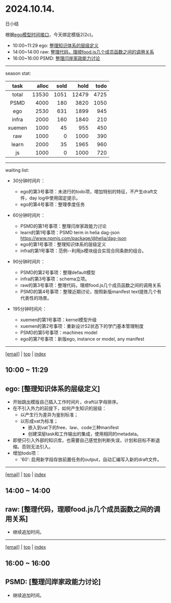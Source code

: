 # 2024.10.14.
日小结

<a id="top"></a>
根据[ego模型时间接口](https://gitee.com/hyg/blog/blob/master/timeflow.md)，今天绑定模版2(2c)。

<a id="index"></a>
- 10:00~11:29	ego: [整理知识体系的层级定义](#20241014100000)
- 14:00~14:00	raw: [整理代码，理顺food.js几个成员函数之间的调用关系](#20241014140000)
- 16:00~16:00	PSMD: [整理闫岸家政能力讨论](#20241014160000)

---
season stat:

| task | alloc | sold | hold | todo |
| :---: | ---: | ---: | ---: | ---: |
| total | 13530 | 1051 | 12479 | 4725 |
| PSMD | 4000 | 180 | 3820 | 1050 |
| ego | 2530 | 631 | 1899 | 945 |
| infra | 2000 | 160 | 1840 | 210 |
| xuemen | 1000 | 45 | 955 | 450 |
| raw | 1000 | 0 | 1000 | 390 |
| learn | 2000 | 35 | 1965 | 960 |
| js | 1000 | 0 | 1000 | 720 |

---
waiting list:


- 30分钟时间片：
  - ego的第3号事项：未进行的todo项，增加特别的特征，不产生draft文件，day log中使用固定提示。
  - ego的第4号事项：整理季度任务

- 60分钟时间片：
  - PSMD的第1号事项：整理闫岸家政能力讨论
  - learn的第1号事项：PSMD term in helia dag-json https://www.npmjs.com/package/@helia/dag-json
  - ego的第1号事项：整理知识体系的层级定义
  - infra的第1号事项：范例--利用js模块组合实现合同条款的组合。

- 90分钟时间片：
  - PSMD的第2号事项：整理default模型
  - infra的第3号事项：schema立项。
  - raw的第3号事项：整理代码，理顺food.js几个成员函数之间的调用关系
  - PSMD的第4号事项：整理近期讨论，按照新版manifest text提炼几个有代表性的场景。

- 195分钟时间片：
  - xuemen的第1号事项：kernel模型升级
  - xuemen的第2号事项：重新设计S2状态下的学门基本管理制度
  - PSMD的第5号事项：machines model
  - ego的第7号事项：新版ego, instance or model, any manifest

---
<a href="mailto:huangyg@mars22.com?subject=关于2024.10.14.[整理知识体系的层级定义]任务&body=日期: 2024.10.14.%0D%0A序号: 4%0D%0A手稿:../../draft/2024/10/20241014.a.md%0D%0A---请勿修改邮件主题及以上内容 从下一行开始写您的想法---%0D%0A">[email]</a> | [top](#top) | [index](#index)
<a id="20241014100000"></a>
## 10:00 ~ 11:29
## ego: [整理知识体系的层级定义]

- 开始跳出模版自己插入工作时间片，draft以字母排序。
- 在不引入外力的前提下，如何产生知识的层级：
    - 以产生行为差异为鉴别标准；
    - 以形成vat为标准；
        - 嵌入到vat下的free、law、code三种manifest
        - 创建深层task和工作输出的集成，使用相同的metadata。
- 即使只引入外部的知识库，也需要自己感觉到判断失误，计划和目标不断退缩。否则无法引入。
- 增加todo项：
    - '60': 启用新字段存放前置任务的output，自动汇编写入新的draft文件。

---
<a href="mailto:huangyg@mars22.com?subject=关于2024.10.14.[整理代码，理顺food.js几个成员函数之间的调用关系]任务&body=日期: 2024.10.14.%0D%0A序号: 6%0D%0A手稿:../../draft/2024/10/20241014.01.md%0D%0A---请勿修改邮件主题及以上内容 从下一行开始写您的想法---%0D%0A">[email]</a> | [top](#top) | [index](#index)
<a id="20241014140000"></a>
## 14:00 ~ 14:00
## raw: [整理代码，理顺food.js几个成员函数之间的调用关系]

- 继续追加时间。

---
<a href="mailto:huangyg@mars22.com?subject=关于2024.10.14.[整理闫岸家政能力讨论]任务&body=日期: 2024.10.14.%0D%0A序号: 8%0D%0A手稿:../../draft/2024/10/20241014.02.md%0D%0A---请勿修改邮件主题及以上内容 从下一行开始写您的想法---%0D%0A">[email]</a> | [top](#top) | [index](#index)
<a id="20241014160000"></a>
## 16:00 ~ 16:00
## PSMD: [整理闫岸家政能力讨论]

- 继续追加时间。

